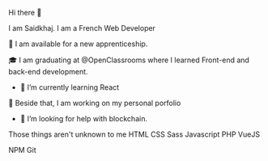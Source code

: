  Hi there 👋

I am Saidkhaj.
I am a French Web Developer

🌱 I am available for a new apprenticeship.

🎓 I am graduating at @OpenClassrooms where I learned Front-end and back-end development.

- 🌱 I’m currently learning React

🔭 Beside that, I am working on my personal porfolio

- 🤔 I’m looking for help with blockchain.

Those things aren't unknown to me
HTML CSS Sass Javascript PHP VueJS

NPM Git
